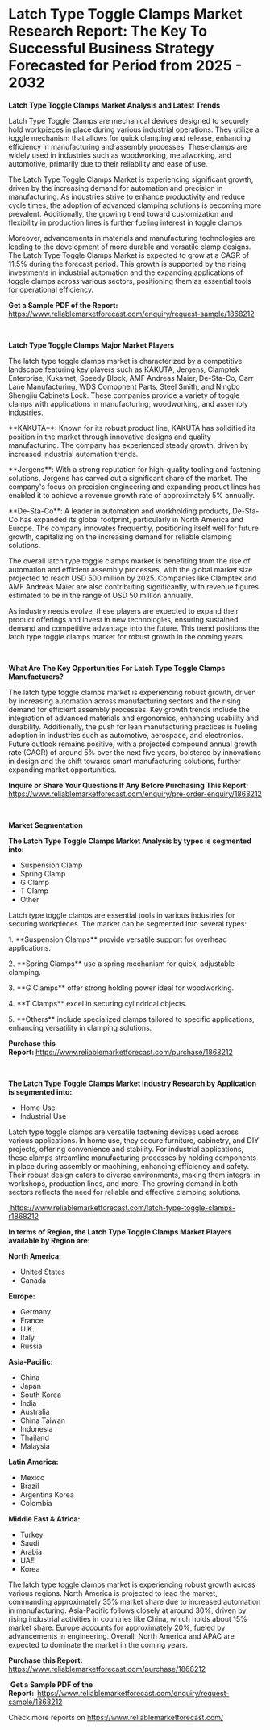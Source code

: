 <p><h1>Latch Type Toggle Clamps Market Research Report: The Key To Successful Business Strategy Forecasted for Period from 2025 - 2032</h1></p><p><strong>Latch Type Toggle Clamps Market Analysis and Latest Trends</strong></p>
<p><p>Latch Type Toggle Clamps are mechanical devices designed to securely hold workpieces in place during various industrial operations. They utilize a toggle mechanism that allows for quick clamping and release, enhancing efficiency in manufacturing and assembly processes. These clamps are widely used in industries such as woodworking, metalworking, and automotive, primarily due to their reliability and ease of use.</p><p>The Latch Type Toggle Clamps Market is experiencing significant growth, driven by the increasing demand for automation and precision in manufacturing. As industries strive to enhance productivity and reduce cycle times, the adoption of advanced clamping solutions is becoming more prevalent. Additionally, the growing trend toward customization and flexibility in production lines is further fueling interest in toggle clamps.</p><p>Moreover, advancements in materials and manufacturing technologies are leading to the development of more durable and versatile clamp designs. The Latch Type Toggle Clamps Market is expected to grow at a CAGR of 11.5% during the forecast period. This growth is supported by the rising investments in industrial automation and the expanding applications of toggle clamps across various sectors, positioning them as essential tools for operational efficiency.</p></p>
<p><strong>Get a Sample PDF of the Report:&nbsp;</strong> <a href="https://www.reliablemarketforecast.com/enquiry/request-sample/1868212?utm_campaign=2296&utm_medium=2&utm_source=Github&utm_content=ia&utm_term=19022025&utm_id=latch-type-toggle-clamps">https://www.reliablemarketforecast.com/enquiry/request-sample/1868212</a></p>
<p>&nbsp;</p>
<p><strong>Latch Type Toggle Clamps Major Market Players</strong></p>
<p><p>The latch type toggle clamps market is characterized by a competitive landscape featuring key players such as KAKUTA, Jergens, Clamptek Enterprise, Kukamet, Speedy Block, AMF Andreas Maier, De-Sta-Co, Carr Lane Manufacturing, WDS Component Parts, Steel Smith, and Ningbo Shengjiu Cabinets Lock. These companies provide a variety of toggle clamps with applications in manufacturing, woodworking, and assembly industries.</p><p>**KAKUTA**: Known for its robust product line, KAKUTA has solidified its position in the market through innovative designs and quality manufacturing. The company has experienced steady growth, driven by increased industrial automation trends. </p><p>**Jergens**: With a strong reputation for high-quality tooling and fastening solutions, Jergens has carved out a significant share of the market. The company's focus on precision engineering and expanding product lines has enabled it to achieve a revenue growth rate of approximately 5% annually.</p><p>**De-Sta-Co**: A leader in automation and workholding products, De-Sta-Co has expanded its global footprint, particularly in North America and Europe. The company innovates frequently, positioning itself well for future growth, capitalizing on the increasing demand for reliable clamping solutions.</p><p>The overall latch type toggle clamps market is benefiting from the rise of automation and efficient assembly processes, with the global market size projected to reach USD 500 million by 2025. Companies like Clamptek and AMF Andreas Maier are also contributing significantly, with revenue figures estimated to be in the range of USD 50 million annually.</p><p>As industry needs evolve, these players are expected to expand their product offerings and invest in new technologies, ensuring sustained demand and competitive advantage into the future. This trend positions the latch type toggle clamps market for robust growth in the coming years.</p></p>
<p>&nbsp;</p>
<p><strong>What Are The Key Opportunities For Latch Type Toggle Clamps Manufacturers?</strong></p>
<p><p>The latch type toggle clamps market is experiencing robust growth, driven by increasing automation across manufacturing sectors and the rising demand for efficient assembly processes. Key growth trends include the integration of advanced materials and ergonomics, enhancing usability and durability. Additionally, the push for lean manufacturing practices is fueling adoption in industries such as automotive, aerospace, and electronics. Future outlook remains positive, with a projected compound annual growth rate (CAGR) of around 5% over the next five years, bolstered by innovations in design and the shift towards smart manufacturing solutions, further expanding market opportunities.</p></p>
<p><strong>Inquire or Share Your Questions If Any Before Purchasing This Report:</strong> <a href="https://www.reliablemarketforecast.com/enquiry/pre-order-enquiry/1868212?utm_campaign=2296&utm_medium=2&utm_source=Github&utm_content=ia&utm_term=19022025&utm_id=latch-type-toggle-clamps">https://www.reliablemarketforecast.com/enquiry/pre-order-enquiry/1868212</a></p>
<p>&nbsp;</p>
<p><strong>Market Segmentation</strong></p>
<p><strong>The Latch Type Toggle Clamps Market Analysis by types is segmented into:</strong></p>
<p><ul><li>Suspension Clamp</li><li>Spring Clamp</li><li>G Clamp</li><li>T Clamp</li><li>Other</li></ul></p>
<p><p>Latch type toggle clamps are essential tools in various industries for securing workpieces. The market can be segmented into several types: </p><p>1. **Suspension Clamps** provide versatile support for overhead applications. </p><p>2. **Spring Clamps** use a spring mechanism for quick, adjustable clamping. </p><p>3. **G Clamps** offer strong holding power ideal for woodworking. </p><p>4. **T Clamps** excel in securing cylindrical objects. </p><p>5. **Others** include specialized clamps tailored to specific applications, enhancing versatility in clamping solutions.</p></p>
<p><strong>Purchase this Report:&nbsp;</strong><a href="https://www.reliablemarketforecast.com/purchase/1868212?utm_campaign=2296&utm_medium=2&utm_source=Github&utm_content=ia&utm_term=19022025&utm_id=latch-type-toggle-clamps">https://www.reliablemarketforecast.com/purchase/1868212</a></p>
<p>&nbsp;</p>
<p><strong>The Latch Type Toggle Clamps Market Industry Research by Application is segmented into:</strong></p>
<p><ul><li>Home Use</li><li>Industrial Use</li></ul></p>
<p><p>Latch type toggle clamps are versatile fastening devices used across various applications. In home use, they secure furniture, cabinetry, and DIY projects, offering convenience and stability. For industrial applications, these clamps streamline manufacturing processes by holding components in place during assembly or machining, enhancing efficiency and safety. Their robust design caters to diverse environments, making them integral in workshops, production lines, and more. The growing demand in both sectors reflects the need for reliable and effective clamping solutions.</p></p>
<p><a href="https://www.reliablemarketforecast.com/latch-type-toggle-clamps-r1868212?utm_campaign=2296&utm_medium=2&utm_source=Github&utm_content=ia&utm_term=19022025&utm_id=latch-type-toggle-clamps">&nbsp;https://www.reliablemarketforecast.com/latch-type-toggle-clamps-r1868212</a></p>
<p><strong>In terms of Region, the Latch Type Toggle Clamps Market Players available by Region are:</strong></p>
<p>
    <p> <strong> North America: </strong>
        <ul>
            <li>United States</li>
            <li>Canada</li>
        </ul>
        </p> 
    <p> <strong> Europe: </strong>
        <ul>
            <li>Germany</li>
            <li>France</li>
            <li>U.K.</li>
            <li>Italy</li>
            <li>Russia</li>
        </ul>
        </p> 
    <p> <strong> Asia-Pacific: </strong>
        <ul>
            <li>China</li>
            <li>Japan</li>
            <li>South Korea</li>
            <li>India</li>
            <li>Australia</li>
            <li>China Taiwan</li>
            <li>Indonesia</li>
            <li>Thailand</li>
            <li>Malaysia</li>
        </ul>
        </p> 
    <p> <strong> Latin America: </strong>
        <ul>
            <li>Mexico</li>
            <li>Brazil</li>
            <li>Argentina Korea</li>
            <li>Colombia</li>
        </ul>
        </p> 
    <p> <strong> Middle East & Africa: </strong>
        <ul>
            <li>Turkey</li>
            <li>Saudi</li>
            <li>Arabia</li>
            <li>UAE</li>
            <li>Korea</li>
        </ul>
    </p>
    </p>
<p><p>The latch type toggle clamps market is experiencing robust growth across various regions. North America is projected to lead the market, commanding approximately 35% market share due to increased automation in manufacturing. Asia-Pacific follows closely at around 30%, driven by rising industrial activities in countries like China, which holds about 15% market share. Europe accounts for approximately 20%, fueled by advancements in engineering. Overall, North America and APAC are expected to dominate the market in the coming years.</p></p>
<p><strong>Purchase this Report: </strong><a href="https://www.reliablemarketforecast.com/purchase/1868212?utm_campaign=2296&utm_medium=2&utm_source=Github&utm_content=ia&utm_term=19022025&utm_id=latch-type-toggle-clamps">https://www.reliablemarketforecast.com/purchase/1868212</a></p>
<p>&nbsp;<strong>Get a Sample PDF of the Report:&nbsp;&nbsp;</strong><a href="https://www.reliablemarketforecast.com/enquiry/request-sample/1868212?utm_campaign=2296&utm_medium=2&utm_source=Github&utm_content=ia&utm_term=19022025&utm_id=latch-type-toggle-clamps">https://www.reliablemarketforecast.com/enquiry/request-sample/1868212</a></p>
<p><strong></strong></p>
<p>Check more reports on <a href="https://www.reliablemarketforecast.com/?utm_campaign=2296&utm_medium=2&utm_source=Github&utm_content=ia&utm_term=19022025&utm_id=latch-type-toggle-clamps">https://www.reliablemarketforecast.com/</a></p>